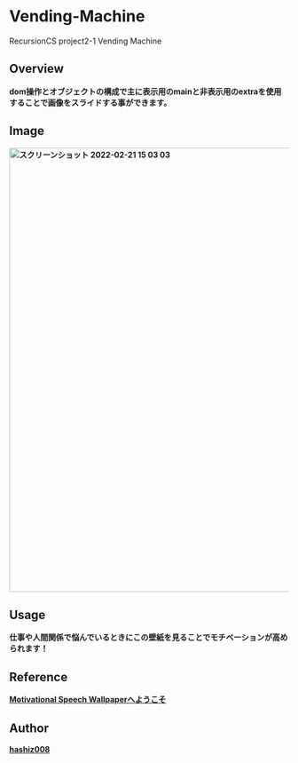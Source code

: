# Vending-Machine
RecursionCS project2-1 Vending Machine

## Overview
**dom操作とオブジェクトの構成で主に表示用のmainと非表示用のextraを使用することで画像をスライドする事ができます。**

## Image 
**<img width="800" alt="スクリーンショット 2022-02-21 15 03 03" src="https://user-images.githubusercontent.com/63139730/154898173-6a9e5a70-859a-4949-af36-a50a9c909380.png">**

## Usage
**仕事や人間関係で悩んでいるときにこの壁紙を見ることでモチベーションが高められます！**

## Reference
**<a href='https://motivational-speech-wallpaper.vercel.app/'>Motivational Speech Wallpaperへようこそ</a>**

## Author
**<a href="https://github.com/hashiz008">hashiz008</a>**
